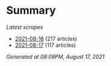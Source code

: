 # Summary
*Latest scrapes*
* [2021-08-16](https://github.com/nuuuwan/news_lk/blob/data/news_lk.2021-08-16.json) (217 articles)
* [2021-08-17](https://github.com/nuuuwan/news_lk/blob/data/news_lk.2021-08-17.json) (117 articles)

*Generated at 08:08PM, August 17, 2021*